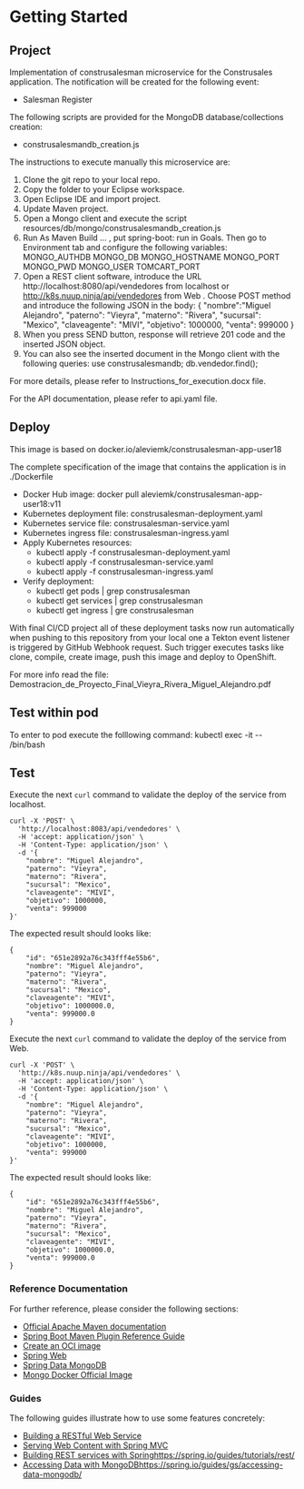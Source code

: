 # Getting Started

## Project
Implementation of construsalesman microservice for the Construsales application. The notification will be created for the following event:

* Salesman Register

The following scripts are provided for the MongoDB database/collections creation:

* construsalesmandb_creation.js

The instructions to execute manually this microservice are:
1.	Clone the git repo to your local repo.
2.	Copy the folder to your Eclipse workspace.
3.	Open Eclipse IDE and import project.
4.	Update Maven project.
5.	Open a Mongo client and execute the script resources/db/mongo/construsalesmandb_creation.js
6.	Run As Maven Build … , put spring-boot: run in Goals. Then go to Environment tab and configure the following variables:
MONGO_AUTHDB
MONGO_DB
MONGO_HOSTNAME
MONGO_PORT
MONGO_PWD
MONGO_USER
TOMCART_PORT
7.	Open a REST client software, introduce the URL http://localhost:8080/api/vendedores from localhost or http://k8s.nuup.ninja/api/vendedores from Web  . Choose POST method and introduce the following JSON in the body:
{
    "nombre":"Miguel Alejandro",
    "paterno": "Vieyra",
    "materno": "Rivera",
    "sucursal": "Mexico",
    "claveagente": "MIVI",
    "objetivo": 1000000,
    "venta": 999000
}
8.	When you press SEND button, response will retrieve 201 code and the inserted JSON object.
9.	You can also see the inserted document in the Mongo client with the following queries:
use construsalesmandb;
db.vendedor.find();

For more details, please refer to Instructions_for_execution.docx file.

For the API documentation, please refer to api.yaml file.


## Deploy

This image is based on docker.io/aleviemk/construsalesman-app-user18

The complete specification of the image that contains the application is in ./Dockerfile

* Docker Hub image: docker pull aleviemk/construsalesman-app-user18:v11
* Kubernetes deployment file: construsalesman-deployment.yaml
* Kubernetes service file: construsalesman-service.yaml
* Kubernetes ingress file: construsalesman-ingress.yaml
* Apply Kubernetes resources:
    * kubectl apply -f construsalesman-deployment.yaml
    * kubectl apply -f construsalesman-service.yaml
    * kubectl apply -f construsalesman-ingress.yaml
* Verify deployment:
    * kubectl get pods | grep construsalesman
    * kubectl get services | grep construsalesman
    * kubectl get ingress | gre construsalesman

With final CI/CD project all of these deployment tasks now run automatically when pushing to this repository from your local one a Tekton event listener is triggered by GitHub Webhook request.
Such trigger executes tasks like clone, compile, create image, push this image and deploy to OpenShift.

For more info read the file: Demostracion_de_Proyecto_Final_Vieyra_Rivera_Miguel_Alejandro.pdf

## Test within pod
To enter to pod execute the folllowing command:
kubectl exec -it <podname> -- /bin/bash

## Test
Execute the next `curl` command to validate the deploy of the service from localhost.
```
curl -X 'POST' \
  'http://localhost:8083/api/vendedores' \
  -H 'accept: application/json' \
  -H 'Content-Type: application/json' \
  -d '{
    "nombre": "Miguel Alejandro",
    "paterno": "Vieyra",
    "materno": "Rivera",
    "sucursal": "Mexico",
    "claveagente": "MIVI",
    "objetivo": 1000000,
    "venta": 999000
}'
```
The expected result should looks like:
```
{
    "id": "651e2892a76c343fff4e55b6",
    "nombre": "Miguel Alejandro",
    "paterno": "Vieyra",
    "materno": "Rivera",
    "sucursal": "Mexico",
    "claveagente": "MIVI",
    "objetivo": 1000000.0,
    "venta": 999000.0
}
```
Execute the next `curl` command to validate the deploy of the service from Web.
```
curl -X 'POST' \
  'http://k8s.nuup.ninja/api/vendedores' \
  -H 'accept: application/json' \
  -H 'Content-Type: application/json' \
  -d '{
    "nombre": "Miguel Alejandro",
    "paterno": "Vieyra",
    "materno": "Rivera",
    "sucursal": "Mexico",
    "claveagente": "MIVI",
    "objetivo": 1000000,
    "venta": 999000
}'
```
The expected result should looks like:
```
{
    "id": "651e2892a76c343fff4e55b6",
    "nombre": "Miguel Alejandro",
    "paterno": "Vieyra",
    "materno": "Rivera",
    "sucursal": "Mexico",
    "claveagente": "MIVI",
    "objetivo": 1000000.0,
    "venta": 999000.0
}
```
### Reference Documentation
For further reference, please consider the following sections:

* [Official Apache Maven documentation](https://maven.apache.org/guides/index.html)
* [Spring Boot Maven Plugin Reference Guide](https://docs.spring.io/spring-boot/docs/2.7.15/maven-plugin/reference/html/)
* [Create an OCI image](https://docs.spring.io/spring-boot/docs/2.7.15/maven-plugin/reference/html/#build-image)
* [Spring Web](https://docs.spring.io/spring-boot/docs/2.7.15/reference/htmlsingle/index.html#web)
* [Spring Data MongoDB](https://docs.spring.io/spring-boot/docs/2.7.15/reference/htmlsingle/index.html#data.nosql.mongodb)
* [Mongo Docker Official Image](https://hub.docker.com/_/mongo)

### Guides
The following guides illustrate how to use some features concretely:

* [Building a RESTful Web Service](https://spring.io/guides/gs/rest-service/)
* [Serving Web Content with Spring MVC](https://spring.io/guides/gs/serving-web-content/)
* [Building REST services with Spring](https://spring.io/guides/tutorials/rest/)https://spring.io/guides/tutorials/rest/
* [Accessing Data with MongoDB](https://spring.io/guides/gs/accessing-data-mongodb/)https://spring.io/guides/gs/accessing-data-mongodb/
